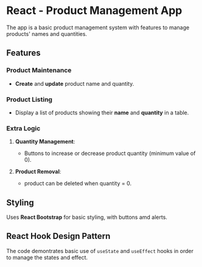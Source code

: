 # React - Product Management App

The app is a basic product management system with features to manage products' names and quantities.

## Features

### Product Maintenance
- **Create** and **update** product name and quantity.

### Product Listing
- Display a list of products showing their **name** and **quantity** in a table.

### Extra Logic
1. **Quantity Management**:
    - Buttons to increase or decrease product quantity (minimum value of 0).

2. **Product Removal**:
    - product can be deleted when quantity = 0.

## Styling
Uses **React Bootstrap** for basic styling, with buttons amd alerts.

## React Hook Design Pattern
The code demontrates basic use of `useState` and `useEffect` hooks in order to manage the states and effect.

